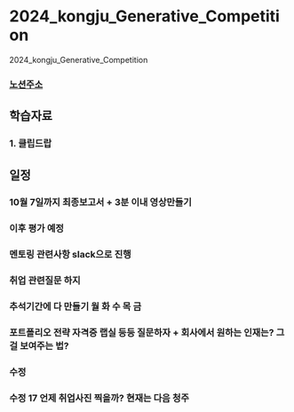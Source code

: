 # 2024_kongju_Generative_Competition
2024_kongju_Generative_Competition


### [노션주소](https://www.notion.so/AI-A-to-Z-9930e0919e0f47d889080f84e4622036)

## 학습자료 

### 1. 클립드랍


## 일정 

### 10월 7일까지 최종보고서 + 3분 이내 영상만들기

### 이후 평가 예정

### 멘토링 관련사항 slack으로 진행

### 취업 관련질문 하지

### 추석기간에 다 만들기 월 화 수 목 금

### 포트폴리오 전략 자격증 랩실 등등 질문하자 + 회사에서 원하는 인재는? 그걸 보여주는 법? 

### 수정


### 수정  17  언제 취업사진 찍을까? 현재는 다음 청주